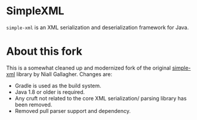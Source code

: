 # SimpleXML

`simple-xml` is an XML serialization and deserialization framework for Java. 

# About this fork

This is a somewhat cleaned up and modernized fork of the original 
[simple-xml](https://github.com/ngallagher/simplexml) library by Niall Gallagher.
Changes are:

* Gradle is used as the build system.
* Java 1.8 or older is required.
* Any cruft not related to the core XML serialization/ parsing library
  has been removed.
* Removed pull parser support and dependency.